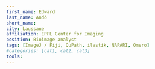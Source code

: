 ```yaml
---
first_name: Edward
last_name: Andò
short_name: 
city: Laussane
affiliation: EPFL Center for Imaging
position: Bioimage analyst
tags: [ImageJ / Fiji, QuPath, ilastik, NAPARI, Omero]
#categories: [cat1, cat2, cat3]
tools:
---
```

